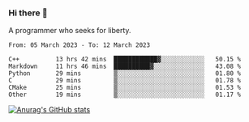 ### Hi there 👋

<!--
**shejialuo/shejialuo** is a ✨ _special_ ✨ repository because its `README.md` (this file) appears on your GitHub profile.

Here are some ideas to get you started:

- 🔭 I’m currently working on ...
- 🌱 I’m currently learning ...
- 👯 I’m looking to collaborate on ...
- 🤔 I’m looking for help with ...
- 💬 Ask me about ...
- 📫 How to reach me: ...
- 😄 Pronouns: ...
- ⚡ Fun fact: ...
-->

A programmer who seeks for liberty.

<!--START_SECTION:waka-->

```text
From: 05 March 2023 - To: 12 March 2023

C++          13 hrs 42 mins  ████████████▓░░░░░░░░░░░░   50.15 %
Markdown     11 hrs 46 mins  ██████████▓░░░░░░░░░░░░░░   43.08 %
Python       29 mins         ▒░░░░░░░░░░░░░░░░░░░░░░░░   01.80 %
C            29 mins         ▒░░░░░░░░░░░░░░░░░░░░░░░░   01.78 %
CMake        25 mins         ▒░░░░░░░░░░░░░░░░░░░░░░░░   01.53 %
Other        19 mins         ▒░░░░░░░░░░░░░░░░░░░░░░░░   01.17 %
```

<!--END_SECTION:waka-->

[![Anurag's GitHub stats](https://github-readme-stats.vercel.app/api?username=shejialuo&show_icons=true&theme=dracula)](https://github.com/anuraghazra/github-readme-stats)
